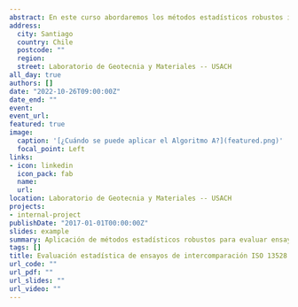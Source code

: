 ```yaml
---
abstract: En este curso abordaremos los métodos estadísticos robustos indicados en la guía ISO 13528 para evaluar ensayos de intercomparación. Cuándo se deben aplicar, cómo se implementan y cuál es su correcta interpretación
address:
  city: Santiago
  country: Chile
  postcode: ""
  region: 
  street: Laboratorio de Geotecnia y Materiales -- USACH
all_day: true
authors: []
date: "2022-10-26T09:00:00Z"
date_end: ""
event: 
event_url: 
featured: true
image:
  caption: '[¿Cuándo se puede aplicar el Algoritmo A?](featured.png)'
  focal_point: Left
links:
- icon: linkedin
  icon_pack: fab
  name: 
  url: 
location: Laboratorio de Geotecnia y Materiales -- USACH
projects:
- internal-project
publishDate: "2017-01-01T00:00:00Z"
slides: example
summary: Aplicación de métodos estadísticos robustos para evaluar ensayos de intercomparación usando R
tags: []
title: Evaluación estadística de ensayos de intercomparación ISO 13528
url_code: ""
url_pdf: ""
url_slides: ""
url_video: ""
---
```






<!---
{{% callout note %}}
Click on the **Slides** button above to view the built-in slides feature.
{{% /callout %}}

Slides can be added in a few ways:

- **Create** slides using Wowchemy's [*Slides*](https://wowchemy.com/docs/managing-content/#create-slides) feature and link using `slides` parameter in the front matter of the talk file
- **Upload** an existing slide deck to `static/` and link using `url_slides` parameter in the front matter of the talk file
- **Embed** your slides (e.g. Google Slides) or presentation video on this page using [shortcodes](https://wowchemy.com/docs/writing-markdown-latex/).

Further event details, including [page elements](https://wowchemy.com/docs/writing-markdown-latex/) such as image galleries, can be added to the body of this page.
-->

